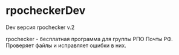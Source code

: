 rpocheckerDev
=============

Dev версия rpochecker v.2

rpochecker - бесплатная программа для группы РПО Почты РФ. Проверяет файлы и исправляет ошибки в них.